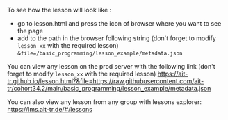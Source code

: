 To see how the lesson will look like :
- go to lesson.html and press the icon of browser where you want to see the page
- add to the path in the browser following string (don't forget to modify `lesson_xx` with the required lesson)
  `&file=/basic_programming/lesson_example/metadata.json`

You can view any lesson on the prod server with the following link 
(don't forget to modify `lesson_xx` with the required lesson) 
https://ait-tr.github.io/lesson.html?&file=https://raw.githubusercontent.com/ait-tr/cohort34.2/main/basic_programming/lesson_example/metadata.json

You can also view any lesson from any group with lessons explorer: https://lms.ait-tr.de/#/lessons
